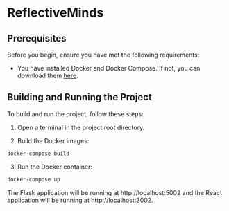 # ReflectiveMinds

## Prerequisites

Before you begin, ensure you have met the following requirements:

* You have installed Docker and Docker Compose. If not, you can download them [here](https://www.docker.com/products/docker-desktop).

## Building and Running the Project

To build and run the project, follow these steps:

1. Open a terminal in the project root directory.

2. Build the Docker images:

```bash
docker-compose build
```

3. Run the Docker container:

```bash
docker-compose up
```

The Flask application will be running at http://localhost:5002 and the React application will be running at http://localhost:3002.
